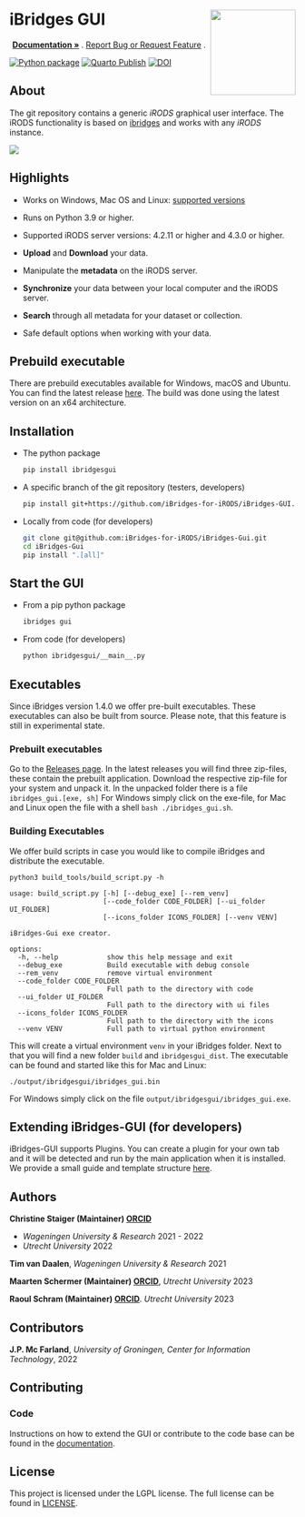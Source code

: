 # iBridges GUI <img src="https://github.com/iBridges-for-iRods/iBridges-GUI/blob/3395dedf2c7b919e108356a3289eb2c2fc66af6d/ibridgesgui/icons/logo.png" width="150" align="right">  


<p align="center">
  <p align="center">
    <a href="https://ibridges-for-irods.github.io/iBridges-GUI/"><strong> Documentation »</strong></a> .
    <a href="https://github.com/iBridges-for-iRods/iBridges-GUI/issues">Report Bug or Request Feature</a>
    .
  </p>
</p>

[![Python package](https://github.com/iBridges-for-iRods/iBridges-GUI/actions/workflows/linter.yml/badge.svg)](https://github.com/iBridges-for-iRods/iBridges-GUI/actions/workflows/linter.yml)
[![Quarto Publish](https://github.com/iBridges-for-iRods/iBridges-GUI/actions/workflows/publish.yml/badge.svg)](https://github.com/iBridges-for-iRods/iBridges-GUI/actions/workflows/publish.yml)
[![DOI](https://zenodo.org/badge/DOI/10.5281/zenodo.12583957.svg)](https://doi.org/10.5281/zenodo.17139123)


## About

The git repository contains a generic *iRODS* graphical user interface.  The iRODS functionality is based on [ibridges](https://github.com/UtrechtUniversity/iBridges) and works with any *iRODS* instance.  

![](docs/screenshots/metadata.png)
  
## Highlights

- Works on Windows, Mac OS and Linux: [supported versions](https://doc.qt.io/qt-6/supported-platforms.html)

- Runs on Python 3.9 or higher.
- Supported iRODS server versions: 4.2.11 or higher and 4.3.0 or higher.
- **Upload** and **Download** your data.
- Manipulate the **metadata** on the iRODS server.
- **Synchronize** your data between your local computer and the iRODS server.
- **Search** through all metadata for your dataset or collection.
- Safe default options when working with your data.

## Prebuild executable <alpha>
There are prebuild executables available for Windows, macOS and Ubuntu.
You can find the latest release [here](https://github.com/iBridges-for-iRODS/iBridges-GUI/releases/latest).
The build was done using the latest version on an x64 architecture.

## Installation
- The python package 

  ```bash
  pip install ibridgesgui
  ```
  
- A specific branch of the git repository (testers, developers)

  ```bash
  pip install git+https://github.com/iBridges-for-iRODS/iBridges-GUI.git@branch-name
  ```
  
- Locally from code (for developers)

  ```bash
  git clone git@github.com:iBridges-for-iRODS/iBridges-Gui.git
  cd iBridges-Gui
  pip install ".[all]"
  ```
  
## Start the GUI
- From a pip python package

  ```bash
  ibridges gui
  ```
- From code (for developers)

  ```bash
  python ibridgesgui/__main__.py
  ```

## Executables
Since iBridges version 1.4.0 we offer pre-built executables. These executables can also be built from source.
Please note, that this feature is still in experimental state.

### Prebuilt executables
Go to the [Releases page](https://github.com/iBridges-for-iRODS/iBridges-GUI/releases). In the latest releases you will find three zip-files, these contain the prebuilt application.
Download the respective zip-file for your system and unpack it. In the unpacked folder there is a file `ibridges_gui.[exe, sh]`
For Windows simply click on the exe-file, for Mac and Linux open the file with a shell `bash ./ibridges_gui.sh`.


### Building Executables

We offer build scripts in case you would like to compile iBridges and distribute the executable.

```
python3 build_tools/build_script.py -h

usage: build_script.py [-h] [--debug_exe] [--rem_venv]
                       [--code_folder CODE_FOLDER] [--ui_folder UI_FOLDER]
                       [--icons_folder ICONS_FOLDER] [--venv VENV]

iBridges-Gui exe creator.

options:
  -h, --help            show this help message and exit
  --debug_exe           Build executable with debug console
  --rem_venv            remove virtual environment
  --code_folder CODE_FOLDER
                        Full path to the directory with code
  --ui_folder UI_FOLDER
                        Full path to the directory with ui files
  --icons_folder ICONS_FOLDER
                        Full path to the directory with the icons
  --venv VENV           Full path to virtual python environment
```

This will create a virtual environment `venv` in your iBridges folder. Next to that you will find a new folder `build` and `ibridgesgui_dist`. The executable can be found and started like this for Mac and Linux:

```
./output/ibridgesgui/ibridges_gui.bin
```

For Windows simply click on the file `output/ibridgesgui/ibridges_gui.exe`.

## Extending iBridges-GUI (for developers)
iBridges-GUI supports Plugins. You can create a plugin for your own tab and it will be detected and run by the main application when it is installed.
We provide a small guide and template structure [here](https://github.com/iBridges-for-iRODS/ibridges-gui-tab-example).

## Authors
**Christine Staiger (Maintainer) [ORCID](https://orcid.org/0000-0002-6754-7647)**

- *Wageningen University & Research* 2021 - 2022
- *Utrecht University* 2022

**Tim van Daalen**, *Wageningen University & Research* 2021

**Maarten Schermer (Maintainer) [ORCID](https://orcid.org/my-orcid?orcid=0000-0001-6770-3155)**, *Utrecht University* 2023

**Raoul Schram (Maintainer) [ORCID](https://orcid.org/my-orcid?orcid=0000-0001-6616-230X)**. 
*Utrecht University* 2023

## Contributors

**J.P. Mc Farland**,
*University of Groningen, Center for Information Technology*, 2022

## Contributing
### Code
Instructions on how to extend the GUI or contribute to the code base can be found in the [documentation](https://ibridges-for-irods.github.io/iBridges-GUI/).

## License
This project is licensed under the LGPL license.
The full license can be found in [LICENSE](LICENSE).
